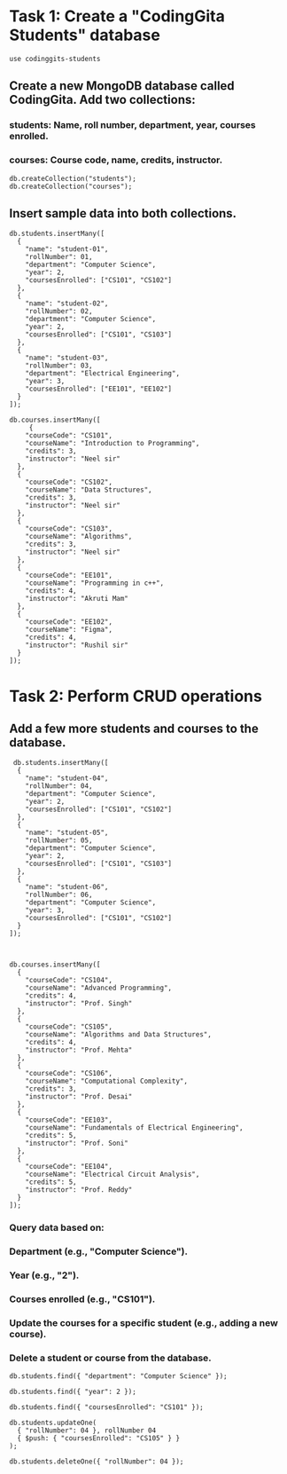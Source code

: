 # Task 1: Create a "CodingGita Students" database

```
use codinggits-students 
```
## Create a new MongoDB database called CodingGita. Add two collections:

### students: Name, roll number, department, year, courses enrolled.
### courses: Course code, name, credits, instructor.


```
db.createCollection("students");
db.createCollection("courses");
```

## Insert sample data into both collections.
```
db.students.insertMany([
  { 
    "name": "student-01",
    "rollNumber": 01,
    "department": "Computer Science",
    "year": 2,
    "coursesEnrolled": ["CS101", "CS102"]
  },
  { 
    "name": "student-02",
    "rollNumber": 02,
    "department": "Computer Science",
    "year": 2,
    "coursesEnrolled": ["CS101", "CS103"]
  },
  { 
    "name": "student-03",
    "rollNumber": 03,
    "department": "Electrical Engineering",
    "year": 3,
    "coursesEnrolled": ["EE101", "EE102"]
  }
]);
```
```
db.courses.insertMany([
     { 
    "courseCode": "CS101", 
    "courseName": "Introduction to Programming", 
    "credits": 3, 
    "instructor": "Neel sir" 
  },
  { 
    "courseCode": "CS102", 
    "courseName": "Data Structures", 
    "credits": 3, 
    "instructor": "Neel sir" 
  },
  { 
    "courseCode": "CS103", 
    "courseName": "Algorithms", 
    "credits": 3, 
    "instructor": "Neel sir" 
  },
  { 
    "courseCode": "EE101", 
    "courseName": "Programming in c++", 
    "credits": 4, 
    "instructor": "Akruti Mam" 
  },
  { 
    "courseCode": "EE102", 
    "courseName": "Figma", 
    "credits": 4, 
    "instructor": "Rushil sir" 
  }
]);
```

# Task 2: Perform CRUD operations

## Add a few more students and courses to the database.

```
 db.students.insertMany([
  { 
    "name": "student-04",
    "rollNumber": 04,
    "department": "Computer Science",
    "year": 2,
    "coursesEnrolled": ["CS101", "CS102"]
  },
  { 
    "name": "student-05",
    "rollNumber": 05,
    "department": "Computer Science",
    "year": 2,
    "coursesEnrolled": ["CS101", "CS103"]
  },
  { 
    "name": "student-06",
    "rollNumber": 06,
    "department": "Computer Science",
    "year": 3,
    "coursesEnrolled": ["CS101", "CS102"]
  }
]);
    


```

```
db.courses.insertMany([
  { 
    "courseCode": "CS104", 
    "courseName": "Advanced Programming", 
    "credits": 4, 
    "instructor": "Prof. Singh" 
  },
  { 
    "courseCode": "CS105", 
    "courseName": "Algorithms and Data Structures", 
    "credits": 4, 
    "instructor": "Prof. Mehta" 
  },
  { 
    "courseCode": "CS106", 
    "courseName": "Computational Complexity", 
    "credits": 3, 
    "instructor": "Prof. Desai" 
  },
  { 
    "courseCode": "EE103", 
    "courseName": "Fundamentals of Electrical Engineering", 
    "credits": 5, 
    "instructor": "Prof. Soni" 
  },
  { 
    "courseCode": "EE104", 
    "courseName": "Electrical Circuit Analysis", 
    "credits": 5, 
    "instructor": "Prof. Reddy" 
  }
]);

```
### Query data based on:
### Department (e.g., "Computer Science").
### Year (e.g., "2").
### Courses enrolled (e.g., "CS101").
### Update the courses for a specific student (e.g., adding a new course).
### Delete a student or course from the database.


```
db.students.find({ "department": "Computer Science" });

db.students.find({ "year": 2 });

db.students.find({ "coursesEnrolled": "CS101" });
```

```
db.students.updateOne(
  { "rollNumber": 04 }, rollNumber 04
  { $push: { "coursesEnrolled": "CS105" } }
);
```


```
db.students.deleteOne({ "rollNumber": 04 }); 
```


